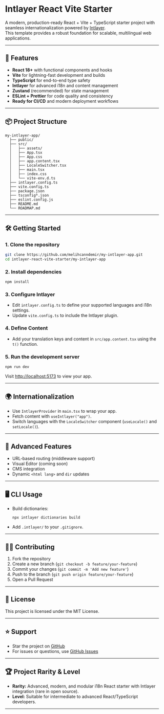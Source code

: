 # Intlayer React Vite Starter

A modern, production-ready React + Vite + TypeScript starter project with seamless internationalization powered by [Intlayer](https://github.com/aymericzip/intlayer).  
This template provides a robust foundation for scalable, multilingual web applications.

---

## 🚀 Features

- **React 18+** with functional components and hooks
- **Vite** for lightning-fast development and builds
- **TypeScript** for end-to-end type safety
- **Intlayer** for advanced i18n and content management
- **Zustand** (recommended) for state management
- **ESLint + Prettier** for code quality and consistency
- **Ready for CI/CD** and modern deployment workflows

---

## 📦 Project Structure

```
my-intlayer-app/
  ├── public/
  ├── src/
  │   ├── assets/
  │   ├── App.tsx
  │   ├── App.css
  │   ├── app.content.tsx
  │   ├── LocaleSwitcher.tsx
  │   ├── main.tsx
  │   ├── index.css
  │   └── vite-env.d.ts
  ├── intlayer.config.ts
  ├── vite.config.ts
  ├── package.json
  ├── tsconfig*.json
  ├── eslint.config.js
  ├── README.md
  └── ROADMAP.md
```

---

## 🛠️ Getting Started

### 1. Clone the repository

```sh
git clone https://github.com/melihcanndemir/my-intlayer-app.git
cd intlayer-react-vite-starter/my-intlayer-app
```

### 2. Install dependencies

```sh
npm install
```

### 3. Configure Intlayer

- Edit `intlayer.config.ts` to define your supported languages and i18n settings.
- Update `vite.config.ts` to include the Intlayer plugin.

### 4. Define Content

- Add your translation keys and content in `src/app.content.tsx` using the `t()` function.

### 5. Run the development server

```sh
npm run dev
```

Visit [http://localhost:5173](http://localhost:5173) to view your app.

---

## 🌍 Internationalization

- Use `IntlayerProvider` in `main.tsx` to wrap your app.
- Fetch content with `useIntlayer("app")`.
- Switch languages with the `LocaleSwitcher` component (`useLocale()` and `setLocale()`).

---

## 🧩 Advanced Features

- URL-based routing (middleware support)
- Visual Editor (coming soon)
- CMS integration
- Dynamic `<html lang>` and `dir` updates

---

## 🖥️ CLI Usage

- Build dictionaries:  
  ```sh
  npx intlayer dictionaries build
  ```
- Add `.intlayer/` to your `.gitignore`.

---

## 🧑‍💻 Contributing

1. Fork the repository
2. Create a new branch (`git checkout -b feature/your-feature`)
3. Commit your changes (`git commit -m 'Add new feature'`)
4. Push to the branch (`git push origin feature/your-feature`)
5. Open a Pull Request

---

## 📄 License

This project is licensed under the MIT License.

---

## ⭐ Support

- Star the project on [GitHub](https://github.com/aymericzip/intlayer)
- For issues or questions, use [GitHub Issues](https://github.com/aymericzip/intlayer/issues)

---

## 🏆 Project Rarity & Level

- **Rarity:** Advanced, modern, and modular i18n React starter with Intlayer integration (rare in open source).
- **Level:** Suitable for intermediate to advanced React/TypeScript developers.

---
